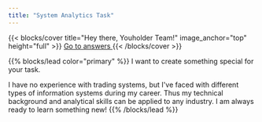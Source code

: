 ```yaml
---
title: "System Analytics Task"
---
```


{{< blocks/cover title="Hey there, Youholder Team!" image_anchor="top" height="full" >}}
<a class="btn btn-lg btn-primary me-3 mb-4" href="/system-analysis/docs/">
  Go to answers <i class="fas fa-arrow-alt-circle-right ms-2"></i>
</a>
{{< /blocks/cover >}}


{{% blocks/lead color="primary" %}}
I want to create something special for your task.

I have no experience with trading systems, but I've faced with different types of information systems during my career. Thus my technical background and analytical skills can be applied to any industry. I am always ready to learn something new!
{{% /blocks/lead %}}
